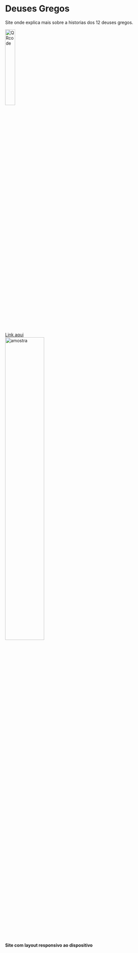 # Deuses Gregos
 
<p>Site onde explica mais sobre a historias dos 12 deuses gregos.</p>
<img src="https://github.com/user-attachments/assets/a37309bc-6baa-40e3-8469-7ce3ebe80cc0" alt="QRcode" width="25%" height="25%">
<br>
<a href="https://kittz1n.github.io/DeusesGregosEscola/" alt="paginaNova" rel="external" target="_blank">Link aqui</a>
<br>
<img src="https://github.com/user-attachments/assets/267f57d9-a97f-46bf-b144-7b54630a29ff" alt="amostra" width="50%" height="50%">
<br>
<strong>Site com layout responsivo ao dispositivo<strong>
